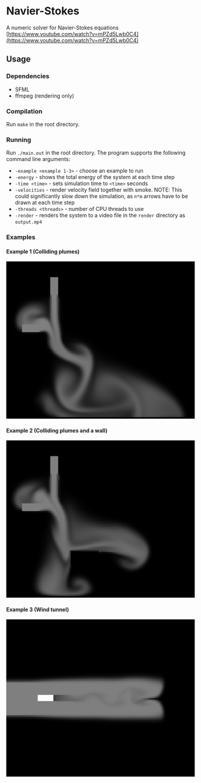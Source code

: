 # Navier-Stokes
A numeric solver for Navier-Stokes equations
[https://www.youtube.com/watch?v=mPZd5Lwb0C4](https://www.youtube.com/watch?v=mPZd5Lwb0C4)

## Usage

### Dependencies
* SFML
* ffmpeg (rendering only)

### Compilation
Run `make` in the root directory.

### Running
Run `./main.out` in the root directory. The program supports the following command line arguments:
* `-example <example 1-3>` - choose an example to run
* `-energy` - shows the total energy of the system at each time step
* `-time <time>` - sets simulation time to `<time>` seconds
* `-velocities` - render velocity field together with smoke. NOTE: This could significantly slow down the simulation, as `n*m` arrows have to be drawn at each time step
* `-threads <threads>` - number of CPU threads to use
* `-render` - renders the system to a video file in the `render` directory as `output.mp4`

### Examples

#### Example 1 (Colliding plumes)
![Example 1](render/examples/example1.png)

#### Example 2 (Colliding plumes and a wall)
![Example 2](render/examples/example2.png)

#### Example 3 (Wind tunnel)
![Example 3](render/examples/example3.png)
